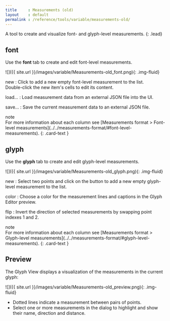 ```yaml
---
title     : Measurements (old)
layout    : default
permalink : /reference/tools/variable/measurements-old/
---
```


A tool to create and visualize font- and glyph-level measurements.
{: .lead}


font
----

Use the **font** tab to create and edit font-level measurements.

![]({{ site.url }}/images/variable/Measurements-old_font.png){: .img-fluid}

new
: Click to add a new empty font-level measurement to the list.  
  Double-click the new item's cells to edit its content.

load…
: Load measurement data from an external JSON file into the UI.

save…
: Save the current measurement data to an external JSON file.

<div class="card bg-light my-3 rounded-0">
<div class="card-header">note</div>
<div class="card-body" markdown='1'>
For more information about each column see [Measurements format > Font-level measurements](../../measurements-format/#font-level-measurements).
{: .card-text }
</div>
</div>


glyph
-----

Use the **glyph** tab to create and edit glyph-level measurements.

![]({{ site.url }}/images/variable/Measurements-old_glyph.png){: .img-fluid}

new
: Select two points and click on the button to add a new empty glyph-level measurement to the list.

color
: Choose a color for the measurement lines and captions in the Glyph Editor preview.

flip
: Invert the direction of selected measurements by swapping point indexes 1 and 2.

<div class="card bg-light my-3 rounded-0">
<div class="card-header">note</div>
<div class="card-body" markdown='1'>
For more information about each column see [Measurements format > Glyph-level measurements](../../measurements-format/#glyph-level-measurements).
{: .card-text }
</div>
</div>


Preview
-------

The Glyph View displays a visualization of the measurements in the current glyph:

![]({{ site.url }}/images/variable/Measurements-old_preview.png){: .img-fluid}

- Dotted lines indicate a measurement between pairs of points.
- Select one or more measurements in the dialog to highlight and show their name, direction and distance.


